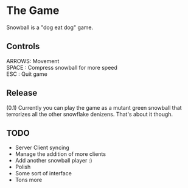 The Game
========
Snowball is a "dog eat dog" game.

Controls
--------
ARROWS: Movement  
SPACE : Compress snowball for more speed  
ESC   : Quit game

Release
-------
(0.1) Currently you can play the game as a mutant green snowball that
terrorizes all the other snowflake denizens. That's about it though.

TODO
----
* Server Client syncing
* Manage the addition of more clients
* Add another snowball player :)
* Polish
* Some sort of interface
* Tons more
